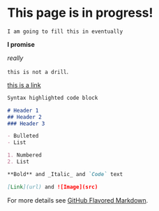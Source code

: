 # This page is in progress! 

```I am going to fill this in eventually```

**I promise** 

_really_

`this is not a drill`. 

[this is a link](www.reddit.com)


```markdown
Syntax highlighted code block

# Header 1
## Header 2
### Header 3

- Bulleted
- List

1. Numbered
2. List

**Bold** and _Italic_ and `Code` text

[Link](url) and ![Image](src)
```

For more details see [GitHub Flavored Markdown](https://guides.github.com/features/mastering-markdown/).

